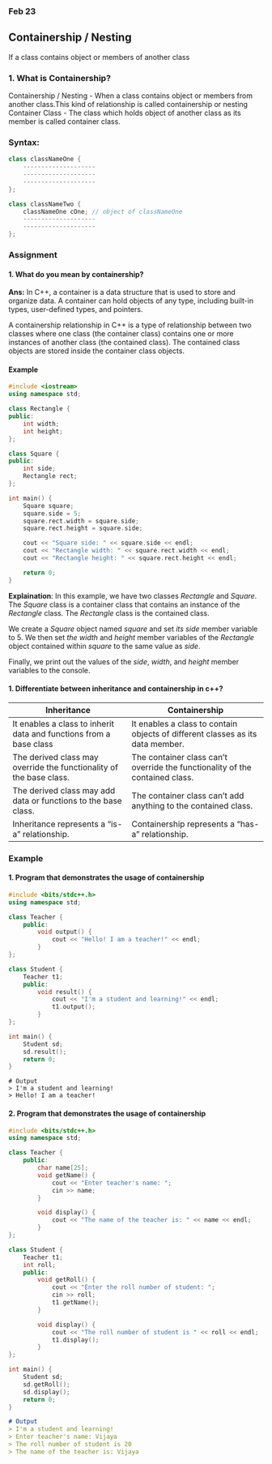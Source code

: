 ### Feb 23

## Containership / Nesting 

If a class contains object or members of another class 

### 1. What is Containership?
Containership / Nesting - When a class contains object or members from another class.This kind of relationship is called containership or nesting <br>
Container Class - The class which holds object of another class as its member is called container class. <br>

### Syntax:

```cpp
class classNameOne {
    --------------------
    --------------------
    --------------------
};

class classNameTwo {
    classNameOne cOne; // object of classNameOne 
    --------------------
    --------------------
};
```

### Assignment

#### 1. What do you mean by containership? 
**Ans:** In C++, a container is a data structure that is used to store and organize data. A container can hold objects of any type, including built-in types, user-defined types, and pointers.

A containership relationship in C++ is a type of relationship between two classes where one class (the container class) contains one or more instances of another class (the contained class). The contained class objects are stored inside the container class objects.

#### Example
```cpp
#include <iostream>
using namespace std;

class Rectangle {
public:
    int width;
    int height;
};

class Square {
public:
    int side;
    Rectangle rect;
};

int main() {
    Square square;
    square.side = 5;
    square.rect.width = square.side;
    square.rect.height = square.side;

    cout << "Square side: " << square.side << endl;
    cout << "Rectangle width: " << square.rect.width << endl;
    cout << "Rectangle height: " << square.rect.height << endl;

    return 0;
}
```


**Explaination**: In this example, we have two classes *Rectangle* and *Square*. The *Square* class is a container class that contains an instance of the *Rectangle* class. The *Rectangle* class is the contained class.

We create a *Square* object named *square* and set *its side* member variable to 5. We then set *the width* and *height* member variables of the *Rectangle* object contained within *square* to the same value as *side*.

Finally, we print out the values of the *side*, *width*, and *height* member variables to the console.


#### 1. Differentiate between inheritance and containership in c++?
|Inheritance|Containership|
|---|---|
|It enables a class to inherit data and functions from a base class|It enables a class to contain objects of different classes as its data member.|
|The derived class may override the functionality of the base class.|The container class can’t override the functionality of the contained class.|
The derived class may add data or functions to the base class.|The container class can’t add anything to the contained class.|
|Inheritance represents a “is-a” relationship.|Containership represents a “has-a” relationship.|

### Example

#### 1. Program that demonstrates the usage of containership 

```cpp
#include <bits/stdc++.h>
using namespace std;

class Teacher {
    public:
        void output() {
            cout << "Hello! I am a teacher!" << endl;
        }
};

class Student {
    Teacher t1;
    public:
        void result() {
            cout << "I'm a student and learning!" << endl;
            t1.output();
        }
};

int main() {
    Student sd;
    sd.result();
    return 0;
}
``` 

```
# Output
> I'm a student and learning!
> Hello! I am a teacher!
```

#### 2. Program that demonstrates the usage of containership 

```cpp
#include <bits/stdc++.h>
using namespace std;

class Teacher {
    public:
        char name[25];
        void getName() {
            cout << "Enter teacher's name: ";
            cin >> name;
        }

        void display() {
            cout << "The name of the teacher is: " << name << endl;
        }
};

class Student {
    Teacher t1;
    int roll;
    public:
        void getRoll() {
            cout << "Enter the roll number of student: ";
            cin >> roll;
            t1.getName();
        }

        void display() {
            cout << "The roll number of student is " << roll << endl;
            t1.display();
        }
};

int main() {
    Student sd;
    sd.getRoll();
    sd.display();
    return 0;
}
```

```md
# Output
> I'm a student and learning!
> Enter teacher's name: Vijaya
> The roll number of student is 20
> The name of the teacher is: Vijaya
```
